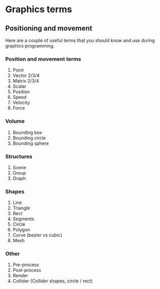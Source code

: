 # Graphics terms

## Positioning and movement
Here are a couple of useful terms that you should know and use during graphics programming.

### Position and movement terms
1. Point
1. Vector 2/3/4
1. Matrix 2/3/4
1. Scalar
1. Position
1. Speed
1. Velocity
1. Force

### Volume

1. Bounding box
1. Bounding circle
1. Bounding sphere

### Structures

1. Scene
1. Group
1. Graph

### Shapes

1. Line
1. Triangle
1. Rect
1. Segments
1. Circle
1. Polygon
1. Curve (bezier vs cubic)
1. Mesh

### Other

1. Pre-process
1. Post-process
1. Render
1. Collider (Collider shapes, circle / rect)
